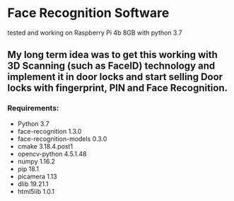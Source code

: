# Face Recognition Software
tested and working on Raspberry Pi 4b 8GB with python 3.7

## My long term idea was to get this working with 3D Scanning (such as FaceID) technology and implement it in door locks and start selling Door locks with fingerprint, PIN and Face Recognition. 


### Requirements:

- Python 3.7
- face-recognition 1.3.0
- face-recognition-models 0.3.0
- cmake 3.18.4.post1
- opencv-python 4.5.1.48
- numpy 1.16.2
- pip 18.1
- picamera 1.13
- dlib 19.21.1
- html5lib 1.0.1
